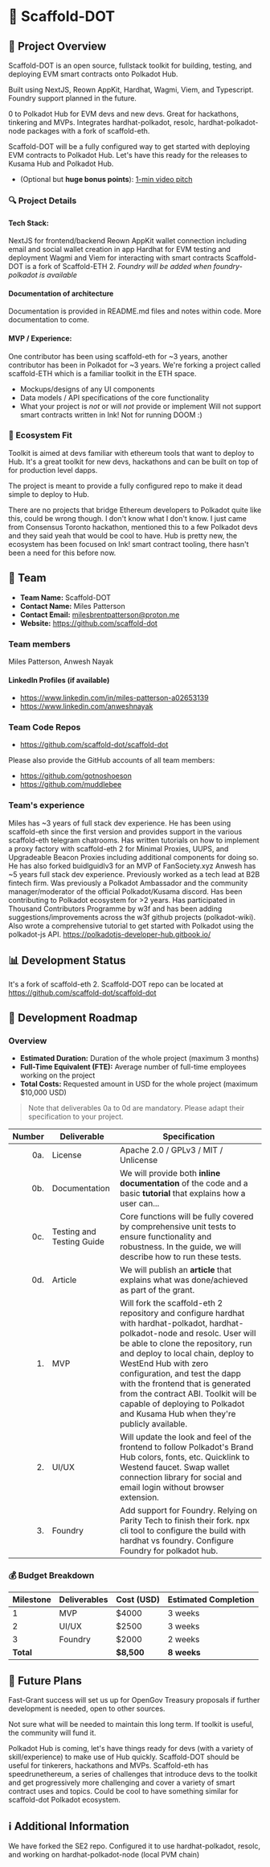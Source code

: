 # 📝 Scaffold-DOT

## 🌟 Project Overview

Scaffold-DOT is an open source, fullstack toolkit for building, testing, and deploying EVM smart contracts onto Polkadot Hub.

Built using NextJS, Reown AppKit, Hardhat, Wagmi, Viem, and Typescript. Foundry support planned in the future.

0 to Polkadot Hub for EVM devs and new devs. Great for hackathons, tinkering and MVPs. Integrates hardhat-polkadot, resolc, hardhat-polkadot-node packages with a fork of scaffold-eth.

Scaffold-DOT will be a fully configured way to get started with deploying EVM contracts to Polkadot Hub. Let's have this ready for the releases to Kusama Hub and Polkadot Hub.
- (Optional but **huge bonus points**): [1-min video pitch](https://www.ycombinator.com/video/)

### 🔍 Project Details

#### Tech Stack:
NextJS for frontend/backend
Reown AppKit wallet connection including email and social wallet creation in app
Hardhat for EVM testing and deployment
Wagmi and Viem for interacting with smart contracts
Scaffold-DOT is a fork of Scaffold-ETH 2.
*Foundry will be added when foundry-polkadot is available*

#### Documentation of architecture
Documentation is provided in README.md files and notes within code. More documentation to come.

#### MVP / Experience:
One contributor has been using scaffold-eth for ~3 years, another contributor has been in Polkadot for ~3 years. We're forking a project called scaffold-ETH which is a familiar toolkit in the ETH space.
- Mockups/designs of any UI components
- Data models / API specifications of the core functionality
- What your project is *not* or will *not* provide or implement
Will not support smart contracts written in Ink! Not for running DOOM :)

### 🧩 Ecosystem Fit

Toolkit is aimed at devs familiar with ethereum tools that want to deploy to Hub. It's a great toolkit for new devs, hackathons and can be built on top of for production level dapps.

The project is meant to provide a fully configured repo to make it dead simple to deploy to Hub.

There are no projects that bridge Ethereum developers to Polkadot quite like this, could be wrong though. I don't know what I don't know.
I just came from Consensus Toronto hackathon, mentioned this to a few Polkadot devs and they said yeah that would be cool to have.
Hub is pretty new, the ecosystem has been focused on Ink! smart contract tooling, there hasn't been a need for this before now.

## 👥 Team

- **Team Name:** Scaffold-DOT
- **Contact Name:** Miles Patterson
- **Contact Email:** milesbrentpatterson@proton.me
- **Website:** https://github.com/scaffold-dot

### Team members

Miles Patterson, Anwesh Nayak

#### LinkedIn Profiles (if available)

- https://www.linkedin.com/in/miles-patterson-a02653139
- https://www.linkedin.com/anweshnayak

### Team Code Repos

- https://github.com/scaffold-dot/scaffold-dot

Please also provide the GitHub accounts of all team members:

- https://github.com/gotnoshoeson
- https://github.com/muddlebee

### Team's experience

Miles has ~3 years of full stack dev experience. He has been using scaffold-eth since the first version and provides support in the various scaffold-eth telegram chatrooms. Has written tutorials on how to implement a proxy factory with scaffold-eth 2 for Minimal Proxies, UUPS, and Upgradeable Beacon Proxies including additional components for doing so. He has also forked buidlguidlv3 for an MVP of FanSociety.xyz
Anwesh has ~5 years full stack dev experience. Previously worked as a tech lead at B2B fintech firm. Was previously a Polkadot Ambassador and the community manager/moderator of the official Polkadot/Kusama discord. Has been contributing to Polkadot ecosystem for >2 years. Has participated in Thousand Contributors Programme by w3f and has been adding suggestions/improvements across the w3f github projects (polkadot-wiki). Also wrote a comprehensive tutorial to get started with Polkadot using the polkadot-js API. https://polkadotjs-developer-hub.gitbook.io/

## 📊 Development Status

It's a fork of scaffold-eth 2. Scaffold-DOT repo can be located at https://github.com/scaffold-dot/scaffold-dot

## 📅 Development Roadmap

### Overview

- **Estimated Duration:** Duration of the whole project (maximum 3 months)
- **Full-Time Equivalent (FTE):**  Average number of full-time employees working on the project
- **Total Costs:** Requested amount in USD for the whole project (maximum $10,000 USD)

> Note that deliverables 0a to 0d are mandatory. Please adapt their specification to your project.

| Number | Deliverable | Specification |
| -----: | ----------- | ------------- |
| 0a. | License | Apache 2.0 / GPLv3 / MIT / Unlicense |
| 0b. | Documentation | We will provide both **inline documentation** of the code and a basic **tutorial** that explains how a user can... |
| 0c. | Testing and Testing Guide | Core functions will be fully covered by comprehensive unit tests to ensure functionality and robustness. In the guide, we will describe how to run these tests. |
| 0d. | Article | We will publish an **article** that explains what was done/achieved as part of the grant. |
| 1. | MVP | Will fork the scaffold-eth 2 repository and configure hardhat with hardhat-polkadot, hardhat-polkadot-node and resolc. User will be able to clone the repository, run and deploy to local chain, deploy to WestEnd Hub with zero configuration, and test the dapp with the frontend that is generated from the contract ABI. Toolkit will be capable of deploying to Polkadot and Kusama Hub when they're publicly available.
| 2. | UI/UX | Will update the look and feel of the frontend to follow Polkadot's Brand Hub colors, fonts, etc. Quicklink to Westend faucet. Swap wallet connection library for social and email login without browser extension.
| 3. | Foundry | Add support for Foundry. Relying on Parity Tech to finish their fork. npx cli tool to configure the build with hardhat vs foundry. Configure Foundry for polkadot hub.

### 💰 Budget Breakdown

| Milestone | Deliverables | Cost (USD) | Estimated Completion |
| --- | --- | --- | --- |
| 1 | MVP | $4000 | 3 weeks | 40 hours of fulltime at $100 USD / hr.
| 2 | UI/UX | $2500 | 3 weeks | 25 hours of partime at $100 USD / hr.
| 3 | Foundry | $2000 | 2 weeks | 20 hours of partime at $100 USD / hr.
| **Total** | | **$8,500** | **8 weeks** |

## 🔮 Future Plans

Fast-Grant success will set us up for OpenGov Treasury proposals if further development is needed, open to other sources.

Not sure what will be needed to maintain this long term. If toolkit is useful, the community will fund it.

Polkadot Hub is coming, let's have things ready for devs (with a variety of skill/experience) to make use of Hub quickly. Scaffold-DOT should be useful for tinkerers, hackathons and MVPs. Scaffold-eth has speedrunethereum, a series of challenges that introduce devs to the toolkit and get progressively more challenging and cover a variety of smart contract uses and topics. Could be cool to have something similar for scaffold-dot Polkadot ecosystem.

## ℹ️ Additional Information

We have forked the SE2 repo. Configured it to use hardhat-polkadot, resolc, and working on hardhat-polkadot-node (local PVM chain)
